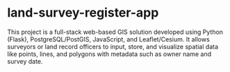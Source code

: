 # land-survey-register-app
This project is a full-stack web-based GIS solution developed using Python (Flask), PostgreSQL/PostGIS, JavaScript, and Leaflet/Cesium. It allows surveyors or land record officers to input, store, and visualize spatial data like points, lines, and polygons with metadata such as owner name and survey date.
